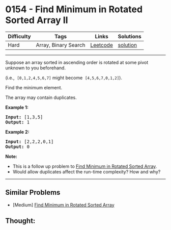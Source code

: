 # 0154 - Find Minimum in Rotated Sorted Array II

Difficulty  | Tags | Links | Solutions
----------- | ---- | ----- | -----
Hard | Array, Binary Search | [Leetcode](https://leetcode.com/problems/find-minimum-in-rotated-sorted-array-ii) | [solution](https://leetcode.com/problems/find-minimum-in-rotated-sorted-array-ii/solution/)


-----------

<p>Suppose an array sorted in ascending order is rotated at some pivot unknown to you beforehand.</p>

<p>(i.e., &nbsp;<code>[0,1,2,4,5,6,7]</code>&nbsp;might become &nbsp;<code>[4,5,6,7,0,1,2]</code>).</p>

<p>Find the minimum element.</p>

<p>The array may contain duplicates.</p>

<p><strong>Example 1:</strong></p>

<pre>
<strong>Input:</strong> [1,3,5]
<strong>Output:</strong> 1</pre>

<p><strong>Example 2:</strong></p>

<pre>
<strong>Input:</strong> [2,2,2,0,1]
<strong>Output:</strong> 0</pre>

<p><strong>Note:</strong></p>

<ul>
	<li>This is a follow up problem to&nbsp;<a href="https://leetcode.com/problems/find-minimum-in-rotated-sorted-array/description/">Find Minimum in Rotated Sorted Array</a>.</li>
	<li>Would allow duplicates affect the run-time complexity? How and why?</li>
</ul>


-----------


## Similar Problems

- [Medium] [Find Minimum in Rotated Sorted Array](find-minimum-in-rotated-sorted-array)




## Thought:
